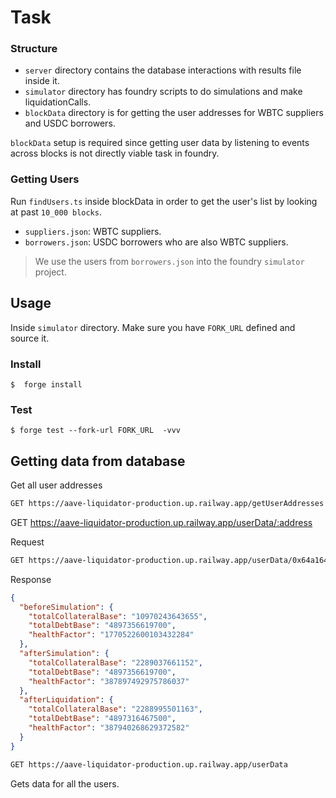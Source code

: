 # Task

### Structure
- `server` directory contains the database interactions with results file inside it.
- `simulator` directory has foundry scripts to do simulations and make liquidationCalls.
- `blockData` directory is for getting the user addresses for WBTC suppliers and USDC borrowers. 

`blockData` setup is required since getting user data by listening to events across blocks is not directly viable task in foundry.

### Getting Users
Run `findUsers.ts` inside blockData in order to get the user's list by looking at past `10_000 blocks`.
- `suppliers.json`: WBTC suppliers.
- `borrowers.json`: USDC borrowers who are also WBTC suppliers.

> We use the users from `borrowers.json` into the foundry `simulator` project. 
  

## Usage
Inside `simulator` directory.
Make sure you have `FORK_URL` defined and source it.

### Install

```shell
$  forge install
```

### Test

```shell
$ forge test --fork-url FORK_URL  -vvv
```


## Getting data from database

Get all user addresses

```bash
GET https://aave-liquidator-production.up.railway.app/getUserAddresses
```

GET https://aave-liquidator-production.up.railway.app/userData/:address

Request
```bash
GET https://aave-liquidator-production.up.railway.app/userData/0x64a164b1a3c68Cb3849045d6FAc0AE9413f3F011
```

Response
```json
{
  "beforeSimulation": {
    "totalCollateralBase": "10970243643655",
    "totalDebtBase": "4897356619700",
    "healthFactor": "1770522600103432284"
  },
  "afterSimulation": {
    "totalCollateralBase": "2289037661152",
    "totalDebtBase": "4897356619700",
    "healthFactor": "387897492975786037"
  },
  "afterLiquidation": {
    "totalCollateralBase": "2288995501163",
    "totalDebtBase": "4897316467500",
    "healthFactor": "387940268629372582"
  }
}
```

```bash
GET https://aave-liquidator-production.up.railway.app/userData
```

Gets data for all the users.